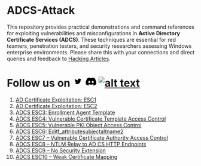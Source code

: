 # ADCS-Attack

This repository provides practical demonstrations and command references for exploiting vulnerabilities and misconfigurations in **Active Directory Certificate Services (ADCS)**. These techniques are essential for red teamers, penetration testers, and security researchers assessing Windows enterprise environments. Please share this with your connections and direct queries and feedback to [Hacking Articles](https://twitter.com/hackinarticles).

[1.5]: https://i.pinimg.com/474x/18/7e/51/187e511cdb50bf5614bc5dbc29eaeed8.jpg
[1.6]: https://www.linkedin.com/company/hackingarticles/
[1.3]: https://raw.githubusercontent.com/Ignitetechnologies/Windows-Privilege-Escalation/main/discord.png
[1.4]: https://discord.com/invite/kyKvXwK4Bk
[1.1]: https://raw.githubusercontent.com/Ignitetechnologies/Windows-Privilege-Escalation/main/twitter.png
[1]: http://www.twitter.com/hackinarticles
# Follow us on [![alt text][1.1]][1] [![alt text][1.3]][1.4] [![alt text][1.5]][1.6]


1. [AD Certificate Exploitation: ESC1](https://www.hackingarticles.in/ad-certificate-exploitation-esc1/)
2. [AD Certificate Exploitation: ESC2](https://www.hackingarticles.in/ad-certificate-exploitation-esc2/)
3. [ADCS ESC3: Enrollment Agent Template](https://www.hackingarticles.in/adcs-esc3-enrollment-agent-template/)
4. [ADCS ESC4: Vulnerable Certificate Template Access Control](https://www.hackingarticles.in/adcs-esc4-vulnerable-certificate-template-access-control/)
5. [ADCS ESC5: Vulnerable PKI Object Access Control](https://www.hackingarticles.in/ad-cs-esc5-vulnerable-pki-object-access-control/)
6. [ADCS ESC6: Editf_attributesubjectaltname2](https://www.hackingarticles.in/esc6-editf_attributesubjectaltname2/)
7. [ADCS ESC7 – Vulnerable Certificate Authority Access Control](https://www.hackingarticles.in/adcs-esc7-vulnerable-certificate-authority-access-control/)
8. [ADCS ESC8 – NTLM Relay to AD CS HTTP Endpoints](https://www.hackingarticles.in/adcs-esc8-ntlm-relay-to-ad-cs-http-endpoints/)
9. [ADCS ESC9 – No Security Extension](https://www.hackingarticles.in/adcs-esc9-no-security-extension/)
10. [ADCS ESC10 – Weak Certificate Mapping](https://www.hackingarticles.in/adcs-esc10-weak-certificate-mapping/)
